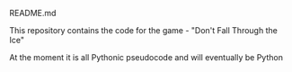 README.md

This repository contains the code for the game - "Don't Fall Through the Ice"

At the moment it is all Pythonic pseudocode and will eventually be Python
